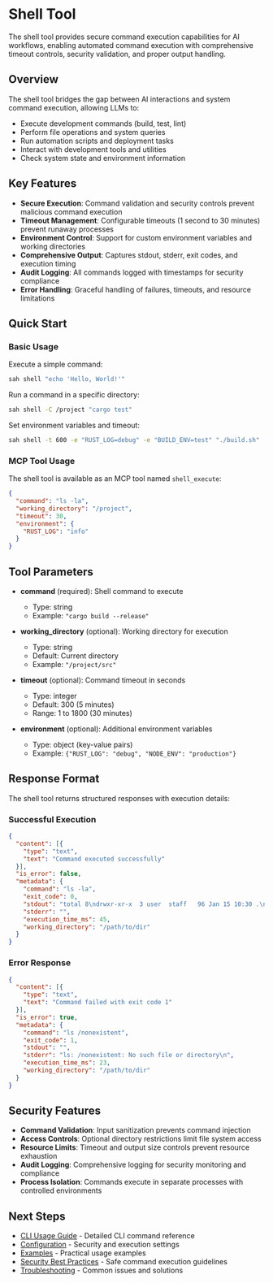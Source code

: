 # Shell Tool

The shell tool provides secure command execution capabilities for AI workflows, enabling automated command execution with comprehensive timeout controls, security validation, and proper output handling.

## Overview

The shell tool bridges the gap between AI interactions and system command execution, allowing LLMs to:
- Execute development commands (build, test, lint)
- Perform file operations and system queries
- Run automation scripts and deployment tasks
- Interact with development tools and utilities
- Check system state and environment information

## Key Features

- **Secure Execution**: Command validation and security controls prevent malicious command execution
- **Timeout Management**: Configurable timeouts (1 second to 30 minutes) prevent runaway processes
- **Environment Control**: Support for custom environment variables and working directories
- **Comprehensive Output**: Captures stdout, stderr, exit codes, and execution timing
- **Audit Logging**: All commands logged with timestamps for security compliance
- **Error Handling**: Graceful handling of failures, timeouts, and resource limitations

## Quick Start

### Basic Usage

Execute a simple command:
```bash
sah shell "echo 'Hello, World!'"
```

Run a command in a specific directory:
```bash
sah shell -C /project "cargo test"
```

Set environment variables and timeout:
```bash
sah shell -t 600 -e "RUST_LOG=debug" -e "BUILD_ENV=test" "./build.sh"
```

### MCP Tool Usage

The shell tool is available as an MCP tool named `shell_execute`:

```json
{
  "command": "ls -la",
  "working_directory": "/project",
  "timeout": 30,
  "environment": {
    "RUST_LOG": "info"
  }
}
```

## Tool Parameters

- **command** (required): Shell command to execute
  - Type: string
  - Example: `"cargo build --release"`

- **working_directory** (optional): Working directory for execution  
  - Type: string
  - Default: Current directory
  - Example: `"/project/src"`

- **timeout** (optional): Command timeout in seconds
  - Type: integer
  - Default: 300 (5 minutes)
  - Range: 1 to 1800 (30 minutes)

- **environment** (optional): Additional environment variables
  - Type: object (key-value pairs)
  - Example: `{"RUST_LOG": "debug", "NODE_ENV": "production"}`

## Response Format

The shell tool returns structured responses with execution details:

### Successful Execution
```json
{
  "content": [{
    "type": "text", 
    "text": "Command executed successfully"
  }],
  "is_error": false,
  "metadata": {
    "command": "ls -la",
    "exit_code": 0,
    "stdout": "total 8\ndrwxr-xr-x  3 user  staff   96 Jan 15 10:30 .\n...",
    "stderr": "",
    "execution_time_ms": 45,
    "working_directory": "/path/to/dir"
  }
}
```

### Error Response
```json
{
  "content": [{
    "type": "text",
    "text": "Command failed with exit code 1"
  }],
  "is_error": true,
  "metadata": {
    "command": "ls /nonexistent", 
    "exit_code": 1,
    "stdout": "",
    "stderr": "ls: /nonexistent: No such file or directory\n",
    "execution_time_ms": 23,
    "working_directory": "/path/to/dir"
  }
}
```

## Security Features

- **Command Validation**: Input sanitization prevents command injection
- **Access Controls**: Optional directory restrictions limit file system access
- **Resource Limits**: Timeout and output size controls prevent resource exhaustion  
- **Audit Logging**: Comprehensive logging for security monitoring and compliance
- **Process Isolation**: Commands execute in separate processes with controlled environments

## Next Steps

- [CLI Usage Guide](shell-tool/cli-usage.md) - Detailed CLI command reference
- [Configuration](shell-tool/configuration.md) - Security and execution settings  
- [Examples](shell-tool/examples/) - Practical usage examples
- [Security Best Practices](shell-tool/security.md) - Safe command execution guidelines
- [Troubleshooting](shell-tool/troubleshooting.md) - Common issues and solutions